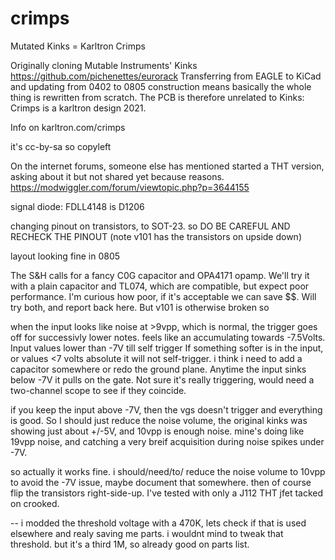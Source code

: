 # crimps
 Mutated Kinks = Karltron Crimps

Originally cloning Mutable Instruments' Kinks
https://github.com/pichenettes/eurorack
Transferring from EAGLE to KiCad and updating from 0402 to 0805 construction means basically the whole thing is rewritten from scratch. The PCB is therefore unrelated to Kinks: Crimps is a karltron design 2021. 

Info on karltron.com/crimps

it's cc-by-sa so copyleft

On the internet forums, someone else has mentioned started a THT version, asking about it but not shared yet because reasons. 
https://modwiggler.com/forum/viewtopic.php?p=3644155



signal diode:
FDLL4148 is D1206


changing pinout on transistors, to SOT-23. so DO BE CAREFUL AND RECHECK THE PINOUT  (note v101 has the transistors on upside down)


layout looking fine in 0805


The S&H calls for a fancy C0G capacitor and OPA4171 opamp. We'll try it with a plain capacitor and TL074, which are compatible, but expect poor performance. I'm curious how poor, if it's acceptable we can save $$. Will try both, and report back here. But v101 is otherwise broken so 


when the input looks like noise at >9vpp, which is normal, the trigger goes off for successivly lower notes. feels like an accumulating towards -7.5Volts. Input values lower than -7V till self trigger If something softer is in the input, or values <7 volts absolute it will not self-trigger.  i think i need to add a capacitor somewhere or redo the ground plane.  Anytime the input sinks below -7V it pulls on the gate. Not sure it's really triggering, would need a two-channel scope to see if they coincide.  

if you keep the input above -7V, then the vgs doesn't trigger and everything is good. So I should just reduce the noise volume, the original kinks was showing just about +/-5V, and 10vpp is enough noise. mine's doing like 19vpp noise, and catching a very breif acquisition during noise spikes under -7V. 

so actually it works fine. i should/need/to/ reduce the noise volume to 10vpp to avoid the -7V issue, maybe document that somewhere. then of course flip the transistors right-side-up. I've tested with only a J112 THT jfet tacked on crooked. 



-- i modded the threshold voltage with a 470K, lets check if that is used elsewhere and realy saving me parts. i wouldnt mind to tweak that threshold.  but it's a third 1M, so already good on parts list. 


